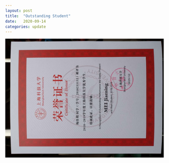 ```yaml
---
layout: post
title:  "Outstanding Student"
date:   2020-09-14
categories: update
---
```


![excellent](/source/excellent.jpg)